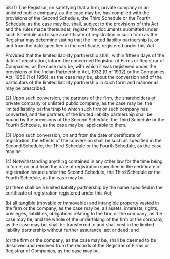 58.(1) The Registrar, on satisfying that a firm, private company or an unlisted public company, as the case may be, has complied with the provisions of the Second Schedule, the Third Schedule or the Fourth Schedule, as the case may be, shall, subject to the provisions of this Act and the rules made thereunder, register the documents submitted under such Schedule and issue a certificate of registration in such form as the Registrar may determine stating that the limited liability partnership is, on and from the date specified in the certificate, registered under this Act :

Provided that the limited liability partnership shall, within fifteen days of the date of registration, inform the concerned Registrar of Firms or Registrar of Companies, as the case may be, with which it was registered under the provisions of the Indian Partnership Act, 1932 (9 of 1932) or the Companies Act, 1956 (1 of 1956), as the case may be, about the conversion and of the particulars of the limited liability partnership in such form and manner as may be prescribed.

(2) Upon such conversion, the partners of the firm, the shareholders of private company or unlisted public company, as the case may be, the limited liability partnership to which such firm or such company has converted, and the partners of the limited liability partnership shall be bound by the provisions of the Second Schedule, the Third Schedule or the Fourth Schedule, as the case may be, applicable to them.

(3) Upon such conversion, on and from the date of certificate of registration, the effects of the conversion shall be such as specified in the Second Schedule, the Third Schedule or the Fourth Schedule, as the case may be.

(4) Notwithstanding anything contained in any other law for the time being in force, on and from the date of registration specified in the certificate of registration issued under the Second Schedule, the Third Schedule or the Fourth Schedule, as the case may be,—

(a)	there shall be a limited liability partnership by the name specified in the certificate of registration registered under this Act;

(b)	all tangible (movable or immovable) and intangible property vested in the firm or the company, as the case may be, all assets, interests, rights, privileges, liabilities, obligations relating to the firm or the company, as the case may be, and the whole of the undertaking of the firm or the company, as the case may be, shall be transferred to and shall vest in the limited liability partnership without further assurance, act or deed; and

(c)	the firm or the company, as the case may be, shall be deemed to be dissolved and removed from the records of the Registrar of Firms or Registrar of Companies, as the case may be.
